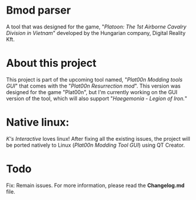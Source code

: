 Bmod parser
=
A tool that was designed for the game, "*Platoon: The 1st Airborne Cavalry Division in Vietnam*" developed by the Hungarian company, Digital Reality Kft. 

About this project
=
This project is part of the upcoming tool named, "*Plat00n Modding tools GUI*" that comes with the "*Plat00n Resurrection mod*". This version was designed for the game "Plat00n", but I'm currently working on the GUI version of the tool, which will also support "*Haegemonia - Legion of Iron.*" 

Native linux:
=
*K's Interactive* loves linux! After fixing all the existing issues, the project will be ported natively to Linux (*Plat00n Modding Tool GUI*) using QT Creator.

Todo
=
Fix: Remain issues.
For more information, please read the **Changelog.md** file.
